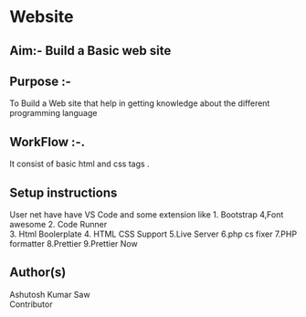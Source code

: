 # Website 
## Aim:- Build a Basic web site 

## Purpose :-
   To Build a Web site that help in getting knowledge about the different programming language

## WorkFlow :-.
It consist of basic html and css tags .

## Setup instructions
User net have have VS Code and some extension like 
                        1. Bootstrap 4,Font awesome 
                        2. Code Runner  
                        3. Html Boolerplate
                        4. HTML CSS Support 
                        5.Live Server
                        6.php cs fixer
                        7.PHP formatter
                        8.Prettier
                        9.Prettier Now

## Author(s)
Ashutosh Kumar Saw <br>
Contributor



